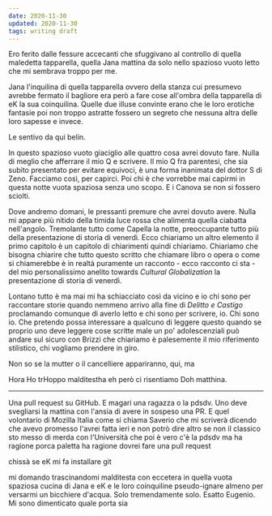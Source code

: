 ```yaml
---
date: 2020-11-30
updated: 2020-11-30
tags: writing draft
---
```

Ero ferito dalle fessure accecanti che sfuggivano al controllo di quella maledetta tapparella, quella Jana mattina da solo nello spazioso vuoto letto che mi sembrava troppo per me.

Jana l'inquilina di quella tapparella ovvero della stanza cui presumevo avrebbe fermato il bagliore era però a fare cose all'ombra della tapparella di eK la sua coinquilina. Quelle due illuse convinte erano che le loro erotiche fantasie poi non troppo astratte fossero un segreto che nessuna altra delle loro sapesse e invece.

Le sentivo da qui belin.

In questo spazioso vuoto giaciglio alle quattro cosa avrei dovuto fare. Nulla di meglio che afferrare il mio Q e scrivere. Il mio Q fra parentesi, che sia subito presentato per evitare equivoci, è una forma inanimata del dottor S di Zeno. Facciamo così, per capirci. Poi chi è che vorrebbe mai capirmi in questa notte vuota spaziosa senza uno scopo. E i Canova se non si fossero sciolti.

Dove andremo domani, le pressanti premure che avrei dovuto avere. Nulla mi appare più nitido della timida luce rossa che alimenta quella ciabatta nell'angolo. Tremolante tutto come Capella la notte, preoccupante tutto più della presentazione di storia di venerdì. Ecco chiariamo un altro elemento il primo capitolo è un capitolo di chiarimenti quindi chiariamo. Chiariamo che bisogna chiarire che tutto questo scritto che chiamare libro o opera o come si chiamerebbe è in realtà puramente un racconto - ecco racconto ci sta - del mio personalissimo anelito towards *Cultural Globalization* la presentazione di storia di venerdì.

Lontano tutto è ma mai mi ha schiacciato così da vicino e io chi sono per raccontare storie quando nemmeno arrivo alla fine di *Delitto e Castigo* proclamando comunque di averlo letto e chi sono per scrivere, io. Chi sono io. Che pretendo possa interessare a qualcuno di leggere questo quando se proprio uno deve leggere cose scritte male un po' adolescenziali può andare sul sicuro con Brizzi che chiariamo è palesemente il mio riferimento stilistico, chi vogliamo prendere in giro.

Non so se la mutter o il cancelliere appariranno, qui, ma

Hora Ho trHoppo malditestha eh però ci risentiamo Doh matthina.

---

Una pull request su GitHub. E magari una ragazza o la pdsdv. Uno deve svegliarsi la mattina con l'ansia di avere in sospeso una PR. E quel volontario di Mozilla Italia come si chiama Saverio che mi scriverà dicendo che avevo promesso l'avrei fatta ieri e non potrò dire altro se non il classico sto messo di merda con l'Università che poi è vero c'è la pdsdv ma ha ragione porca paletta ha ragione dovrei fare una pull request

chissà se eK mi fa installare git

mi domando trascinandomi malditesta con eccetera in quella vuota spaziosa cucina di Jana e eK e le loro coinquiline pseudo-ignare almeno per versarmi un bicchiere d'acqua. Solo tremendamente solo. Esatto Eugenio. Mi sono dimenticato quale porta sia 